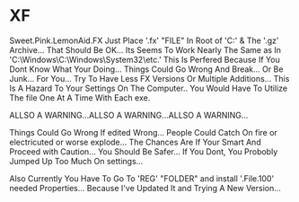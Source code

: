 # XF
Sweet.Pink.LemonAid.FX
Just Place '.fx' "FILE" In Root of 'C:\' & The '.gz' Archive...
That Should Be OK... Its Seems To Work Nearly The Same as In 'C:\Windows\C:\Windows\System32\etc.'
This Is Perfered Because If You Dont Know What Your Doing... Things Could Go Wrong And Break... Or Be Junk... For You...
Try To Have Less FX Versions Or Multiple Additions... 
This Is A Hazard To Your Settings On The Computer..
You Would Have To Utilize The file One At A Time With Each exe.

ALLSO A WARNING...ALLSO A WARNING...ALLSO A WARNING...

Things Could Go Wrong If edited Wrong... People Could Catch On fire or electricuted or worse explode...
The Chances Are If Your Smart And Proceed with Caution... You Should Be Safer... If You Dont, You Probobly Jumped Up Too Much On settings...

Also Currently You Have To Go To 'REG' "FOLDER" and install 
'.File.100' needed Properties... Because I've Updated It and Trying A New Version...
